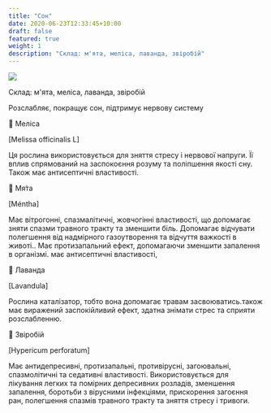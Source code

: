```yaml
---
title: "Сон"
date: 2020-06-23T12:33:45+10:00
draft: false
featured: true
weight: 1
description: "Склад: м'ята, меліса, лаванда, звіробій"
---
```


![](/img/products/сон.jpg)

Склад: м'ята, меліса, лаванда, звіробій

Розслабляє, покращує сон, підтримує нервову систему

🌱 Меліса

[Melissa officinalis L]

Ця рослина використовується для зняття стресу і нервової
напруги. Її вплив спрямований на заспокоєння розуму та
поліпшення якості сну. Також має антисептичні властивості.

🌱 Мя́та

[Méntha]

Має вітрогонні, спазмалітичні, жовчогінні властивості, що
допомагає зняти спазми травного тракту та зменшити біль.
Допомагає відчувати полегшення від надмірного газоутворення та
відчуття важкості в животі.. Має протизапальний ефект,
допомагаючи зменшити запалення в організмі. має
антисептичні властивості,

🌱 Лаванда

[Lavandula]

Рослина каталізатор, тобто вона допомагає травам
засвоюватись.також має виражений заспокійливий
ефект, здатна знімати стрес та сприяти розслабленню.

🌱 Звіробій

[Hypericum perforatum]

Має антидепресивні, протизапальні, противірусні, загоювальні,
спазмолітичні та седативні властивості. Використовується для
лікування легких та помірних депресивних розладів, зменшення
запалення, боротьби з вірусними інфекціями, прискорення
загоєння ран, полегшення спазмів травного тракту та
зняття стресу і тривоги.

